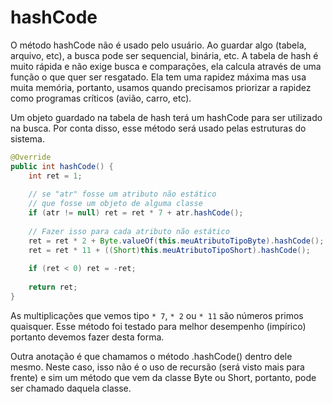 # hashCode

O método hashCode não é usado pelo usuário. Ao guardar algo (tabela, arquivo, etc), a busca pode ser sequencial, binária, etc. A tabela de hash é muito rápida e não exige busca e comparações, ela calcula através de uma função o que quer ser resgatado. Ela tem uma rapidez máxima mas usa muita memória, portanto, usamos quando precisamos priorizar a rapidez como programas críticos (avião, carro, etc).

Um objeto guardado na tabela de hash terá um hashCode para ser utilizado na busca. Por conta disso, esse método será usado pelas estruturas do sistema.

```java
@Override
public int hashCode() {
    int ret = 1;
    
    // se "atr" fosse um atributo não estático
    // que fosse um objeto de alguma classe
    if (atr != null) ret = ret * 7 + atr.hashCode();
    
    // Fazer isso para cada atributo não estático
    ret = ret * 2 + Byte.valueOf(this.meuAtributoTipoByte).hashCode();
    ret = ret * 11 + ((Short)this.meuAtributoTipoShort).hashCode();
    
    if (ret < 0) ret = -ret;
    
    return ret;
}
```

As multiplicações que vemos tipo `* 7`, `* 2` ou `* 11` são números primos quaisquer. Esse método foi testado para melhor desempenho (impírico) portanto devemos fazer desta forma.

Outra anotação é que chamamos o método .hashCode() dentro dele mesmo. Neste caso, isso não é o uso de recursão (será visto mais para frente) e sim um método que vem da classe Byte ou Short, portanto, pode ser chamado daquela classe.
